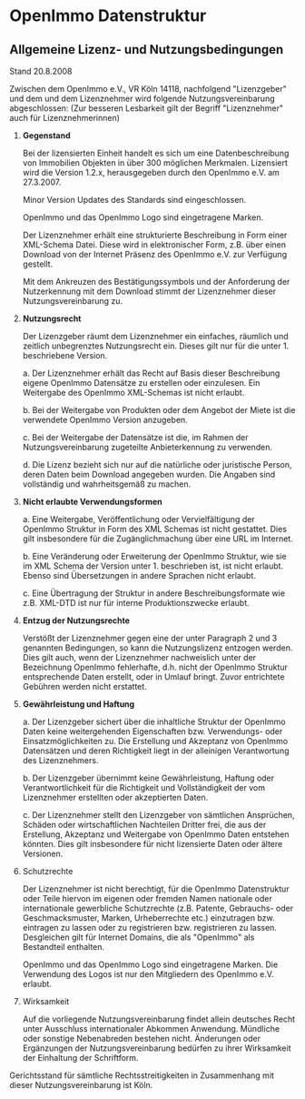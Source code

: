 OpenImmo Datenstruktur
======================

Allgemeine Lizenz- und Nutzungsbedingungen
------------------------------------------

Stand 20.8.2008

Zwischen dem OpenImmo e.V., VR Köln 14118, nachfolgend "Lizenzgeber" und dem
und dem Lizenznehmer wird folgende Nutzungsvereinbarung abgeschlossen:
(Zur besseren Lesbarkeit gilt der Begriff "Lizenznehmer" auch für
Lizenznehmerinnen)

1.  **Gegenstand**

    Bei der lizensierten Einheit handelt es sich um eine Datenbeschreibung von
    Immobilien Objekten in über 300 möglichen Merkmalen. Lizensiert wird die
    Version 1.2.x, herausgegeben durch den OpenImmo e.V. am 27.3.2007.

    Minor Version Updates des Standards sind eingeschlossen.

    OpenImmo und das OpenImmo Logo sind eingetragene Marken.

    Der Lizenznehmer erhält eine strukturierte Beschreibung in Form einer
    XML-Schema Datei. Diese wird in elektronischer Form, z.B. über einen
    Download von der Internet Präsenz des OpenImmo e.V. zur Verfügung gestellt.

    Mit dem Ankreuzen des Bestätigungssymbols und der Anforderung der
    Nutzerkennung mit dem Download stimmt der Lizenznehmer dieser
    Nutzungsvereinbarung zu.

2. 	**Nutzungsrecht**

    Der Lizenzgeber räumt dem Lizenznehmer ein einfaches, räumlich und zeitlich
    unbegrenztes Nutzungsrecht ein. Dieses gilt nur für die unter 1.
    beschriebene Version.

    a.    Der Lizenznehmer erhält das Recht auf Basis dieser Beschreibung eigene
          OpenImmo Datensätze zu erstellen oder einzulesen. Ein Weitergabe des
          OpenImmo XML-Schemas ist nicht erlaubt.

    b.    Bei der Weitergabe von Produkten oder dem Angebot der Miete ist die
          verwendete OpenImmo Version anzugeben.

    c.    Bei der Weitergabe der Datensätze ist die, im Rahmen der
          Nutzungsvereinbarung zugeteilte Anbieterkennung zu verwenden.

    d.    Die Lizenz bezieht sich nur auf die natürliche oder juristische
          Person, deren Daten beim Download angegeben wurden. Die Angaben sind
          vollständig und wahrheitsgemäß zu machen.

3.	**Nicht erlaubte Verwendungsformen**

    a.    Eine Weitergabe, Veröffentlichung oder Vervielfältigung der OpenImmo
          Struktur in Form des XML Schemas ist nicht gestattet. Dies gilt
          insbesondere für die Zugänglichmachung über eine URL im Internet.

    b.    Eine Veränderung oder Erweiterung der OpenImmo Struktur, wie sie im
          XML Schema der Version unter 1. beschrieben ist, ist nicht erlaubt.
          Ebenso sind Übersetzungen in andere Sprachen nicht erlaubt.

    c.    Eine Übertragung der Struktur in andere Beschreibungsformate wie z.B.
          XML-DTD ist nur für interne Produktionszwecke erlaubt.

4. 	**Entzug der Nutzungsrechte**

    Verstößt der Lizenznehmer gegen eine der unter Paragraph 2 und 3 genannten
    Bedingungen, so kann die Nutzungslizenz entzogen werden. Dies gilt auch,
    wenn der Lizenznehmer nachweislich unter der Bezeichnung OpenImmo
    fehlerhafte, d.h. nicht der OpenImmo Struktur entsprechende Daten erstellt,
    oder in Umlauf bringt. Zuvor entrichtete Gebühren werden nicht erstattet.

5. 	**Gewährleistung und Haftung**

    a.    Der Lizenzgeber sichert über die inhaltliche Struktur der OpenImmo
          Daten keine weitergehenden Eigenschaften bzw. Verwendungs- oder
          Einsatzmöglichkeiten zu. Die Erstellung und Akzeptanz von OpenImmo
          Datensätzen und deren Richtigkeit liegt in der alleinigen
          Verantwortung des Lizenznehmers.

    b.    Der Lizenzgeber übernimmt keine Gewährleistung, Haftung oder
          Verantwortlichkeit für die Richtigkeit und Vollständigkeit der vom
          Lizenznehmer erstellten oder akzeptierten Daten.

    c.    Der Lizenznehmer stellt den Lizenzgeber von sämtlichen Ansprüchen,
          Schäden oder wirtschaftlichen Nachteilen Dritter frei, die aus der
          Erstellung, Akzeptanz und Weitergabe von OpenImmo Daten entstehen
          könnten. Dies gilt insbesondere für nicht lizensierte Daten oder
          ältere Versionen.

6.	Schutzrechte

    Der Lizenznehmer ist nicht berechtigt, für die OpenImmo Datenstruktur oder
    Teile hiervon im eigenen oder fremden Namen nationale oder internationale
    gewerbliche Schutzrechte (z.B. Patente, Gebrauchs- oder Geschmacksmuster,
    Marken, Urheberrechte etc.) einzutragen bzw. eintragen zu lassen oder zu
    registrieren bzw. registrieren zu lassen. Desgleichen gilt für Internet
    Domains, die als "OpenImmo" als Bestandteil enthalten.

    OpenImmo und das OpenImmo Logo sind eingetragene Marken. Die Verwendung des
    Logos ist nur den Mitgliedern des OpenImmo e.V. erlaubt.

7. 	Wirksamkeit

    Auf die vorliegende Nutzungsvereinbarung findet allein deutsches Recht unter
    Ausschluss internationaler Abkommen Anwendung. Mündliche oder sonstige
    Nebenabreden bestehen nicht. Änderungen oder Ergänzungen der
    Nutzungsvereinbarung bedürfen zu ihrer Wirksamkeit der Einhaltung der
    Schriftform.

Gerichtsstand für sämtliche Rechtsstreitigkeiten in Zusammenhang mit dieser
Nutzungsvereinbarung ist Köln.

